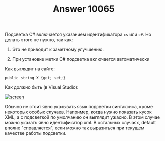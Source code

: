 ﻿---
title: "Answer 10065"
se.owner.user_id: 240512
se.owner.display_name: "MSDN.WhiteKnight"
se.owner.link: "https://ru.meta.stackoverflow.com/users/240512/msdn-whiteknight"
se.answer_id: 10065
se.question_id: 10062
se.post_type: answer
se.is_accepted: False
---
<p>Подсветка С# включается указанием идентификатора <code>cs</code> или <code>c#</code>. Но делать этого не нужно, так как: </p>

<ol>
<li><p>Это не приводит к заметному улучшению. </p></li>
<li><p>При установке метки C# подсветка включается автоматически</p></li>
</ol>

<p>Как выглядит на сайте:</p>

<pre class="lang-cs prettyprint-override"><code>public string X {get; set;}
</code></pre>

<p>Как должно быть (в Visual Studio):</p>

<p><a href="https://i.stack.imgur.com/ECctt.png" rel="nofollow noreferrer"><img src="https://i.stack.imgur.com/ECctt.png" alt="screen"></a></p>

<p>Обычно не стоит явно указывать язык подсветки синтаксиса, кроме некоторых особых случаев. Например, когда нужно показать кусок XML, а с подсветкой по умолчанию он выглядит ужасно. В этом случае можно указать явно идентификатор xml. В остальных случаях, default вполне "справляется", если можно так выразиться при текущем качестве работы подсветки.</p>

